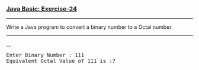 ### [Java Basic: Exercise-24](https://www.w3resource.com/java-exercises/basic/java-basic-exercise-24.php)

***
Write a Java program to convert a binary number to a Octal number.
***
__
<pre>
Enter Binary Number : 111                                                                                     
Equivalent Octal Value of 111 is :7  
</pre>